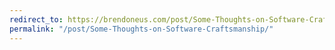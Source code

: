 ```yaml
---
redirect_to: https://brendoneus.com/post/Some-Thoughts-on-Software-Craftsmanship/
permalink: "/post/Some-Thoughts-on-Software-Craftsmanship/"
---
```

